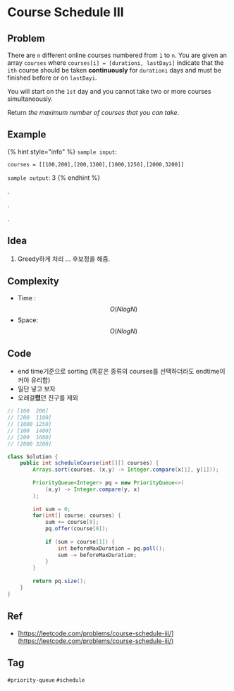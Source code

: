 # Course Schedule III

## Problem

There are `n` different online courses numbered from `1` to `n`. You are given an array `courses` where `courses[i] = [durationi, lastDayi]` indicate that the `ith` course should be taken **continuously** for `durationi` days and must be finished before or on `lastDayi`.

You will start on the `1st` day and you cannot take two or more courses simultaneously.

Return _the maximum number of courses that you can take_.

## Example

{% hint style="info" %}
`sample input`: 

```
courses = [[100,200],[200,1300],[1000,1250],[2000,3200]]
```

`sample output`: 3
{% endhint %}



.

.

.



## Idea

1. Greedy하게 처리 ...  후보정을 해줌.

## Complexity

* Time : $$O(NlogN)$$
* Space: $$O(NlogN)$$

## Code 

* end time기준으로 sorting \(똑같은 종류의 courses를 선택하더라도 endtime이 커야 유리함\)
* 일단 넣고 보자
* 오래걸**렸**던 친구를 제외

```java
// [100  200]
// [200  1100]
// [1000 1250]
// [100  1400]
// [200  1600]
// [2000 3200]

class Solution {
    public int scheduleCourse(int[][] courses) {
        Arrays.sort(courses, (x,y) -> Integer.compare(x[1], y[1]));
        
        PriorityQueue<Integer> pq = new PriorityQueue<>(
            (x,y) -> Integer.compare(y, x)
        );
        
        int sum = 0;
        for(int[] course: courses) {
            sum += course[0];
            pq.offer(course[0]);
            
            if (sum > course[1]) {
                int beforeMaxDuration = pq.poll();
                sum -= beforeMaxDuration;
            }
        }
        
        return pq.size();        
    }
}
```

## Ref

* [https://leetcode.com/problems/course-schedule-iii/](https://leetcode.com/problems/course-schedule-iii/)

## Tag

`#priority-queue` `#schedule`

